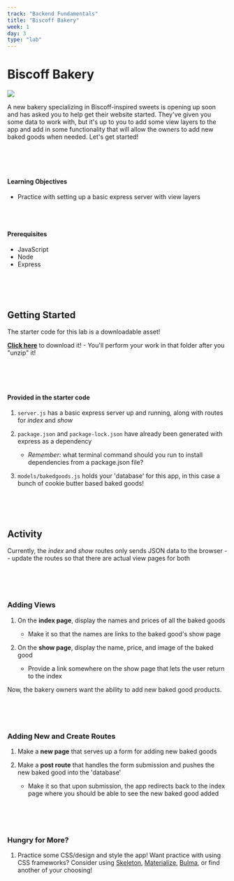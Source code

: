 ```yaml
---
track: "Backend Fundamentals"
title: "Biscoff Bakery"
week: 1
day: 3
type: "lab"
---
```


# Biscoff Bakery

![](https://i.ytimg.com/vi/CIGk1sgCfSg/maxresdefault.jpg)

A new bakery specializing in Biscoff-inspired sweets is opening up soon and has asked you to help get their website started. They've given you some data to work with, but it's up to you to add some view layers to the app and add in some functionality that will allow the owners to add new baked goods when needed. Let's get started!

<br>
<br>
<br>

#### Learning Objectives

- Practice with setting up a basic express server with view layers

<br>
<br>

#### Prerequisites

- JavaScript
- Node
- Express

<br>
<br>
<br>

## Getting Started

The starter code for this lab is a downloadable asset!

<strong><a href="/downloads/backend_fundamentals/biscoff-starter.zip" download>Click here</a></strong> to download it! - You'll perform your work in that folder after you "unzip" it!

<br>
<br>
<br>

#### Provided in the starter code

1. `server.js` has a basic express server up and running, along with routes for _index_ and _show_

1. `package.json` and `package-lock.json` have already been generated with express as a dependency

   - _Remember:_ what terminal command should you run to install dependencies from a package.json file?

1. `models/bakedgoods.js` holds your 'database' for this app, in this case a bunch of cookie butter based baked goods!

<br>
<br>
<br>

## Activity

Currently, the _index_ and _show_ routes only sends JSON data to the browser -- update the routes so that there are actual view pages for both

<br>
<br>
<br>

### Adding Views

1. On the **index page**, display the names and prices of all the baked goods

   - Make it so that the names are links to the baked good's show page

1. On the **show page**, display the name, price, and image of the baked good
   - Provide a link somewhere on the show page that lets the user return to the index

Now, the bakery owners want the ability to add new baked good products.

<br>
<br>
<br>

### Adding New and Create Routes

1. Make a **new page** that serves up a form for adding new baked goods

1. Make a **post route** that handles the form submission and pushes the new baked good into the 'database'
   - Make it so that upon submission, the app redirects back to the index page where you should be able to see the new baked good added

<br>
<br>
<br>

### Hungry for More?

1. Practice some CSS/design and style the app! Want practice with using CSS frameworks? Consider using [Skeleton](http://getskeleton.com/), [Materialize](http://materializecss.com/), [Bulma](https://bulma.io/), or find another of your choosing!
